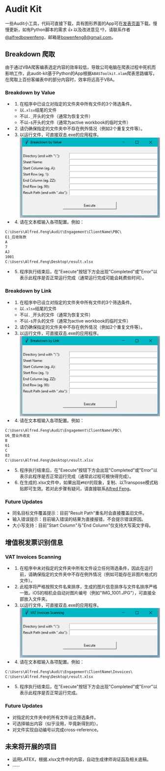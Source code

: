 # Audit Kit
一些Audit小工具，代码可直接下载，具有图形界面的App可在[发表页面](https://github.com/bowenfenghub/audit-kit/releases)下载。慢慢更新，如有Python脚本的需求 :+1: 以及改进意见 :-1:，请联系作者[@alfredbowenfeng](https://github.com/bowenfenghub)，邮箱是[bowenfeng8@gmail.com](mailto:bowenfeng8@gmail.com)。

## Breakdown 爬取
由于通过VBA爬客编表选定内容的效率较低，导致公司电脑在爬表过程中死机而影响工作，此audit-kit基于Python的App根据`ABASToolkit.xlam`爬表思路编写，在爬取上百份客编表中的部分内容时，效率将远高于VBA。

### Breakdown by Value
- 1. 在程序中已设立对指定的文件夹中所有文件的3个筛选条件。
	- 以`.xlsx`结尾的文件
	- 不以`._`开头的文件（通常为恢复文件）
	- 不以`~$`开头的文件（通常为active workbook的临时文件）

- 2. 请仍确保指定的文件夹中不存在例外情况（例如2个重复文件等）。 

- 3. 以运行文件，可直接双击.exe的应用程序。
![Breakdown By Value](/sources/README/breakdown-value-ui.png)

- 4. 请在文本框输入各项配置。例如：
```
C:\Users\Alfred.Feng\Audit\Engagement\ClientName\PBC\
E1_应收账款
A
7
AJ
1001
C:\Users\Alfred.Feng\Desktop\result.xlsx
```

- 5. 程序执行结束后，在"Execute"按钮下方会出现"Completed"或"Error"以表示此程序是否正常运行完成（通常运行完成可能会耗费些时间）。

### Breakdown by Link
- 1. 在程序中已设立对指定的文件夹中所有文件的3个筛选条件。
	- 以`.xlsx`结尾的文件
	- 不以`._`开头的文件（通常为恢复文件）
	- 不以`~$`开头的文件（通常为active workbook的临时文件）

- 2. 请仍确保指定的文件夹中不存在例外情况（例如2个重复文件等）。 

- 3. 以运行文件，可直接双击.exe的应用程序。
![Breakdown By Link](/sources/README/breakdown-link-ui.png)

- 4. 请在文本框输入各项配置。例如：
```
C:\Users\Alfred.Feng\Audit\Engagement\ClientName\PBC\
U6_营业外收支
B
61
C
83
C:\Users\Alfred.Feng\Desktop\result.xlsx
```

- 5. 程序执行结束后，在"Execute"按钮下方会出现"Completed"或"Error"以表示此程序是否正常运行完成（通常此过程可极快得完成）。

- 6. 在生成的.xlsx文件中，如果出现`#REF`的现象，复制、以Transpose模式粘贴即可生效。若对此步骤有疑问，请直接联系[Alfred Feng](mailto:alfred.bowenfeng@gmail.com)。

### Future Updates
- 同名目标文件覆盖提示：目前"Result Path"重名时会直接覆盖旧文件。
- 输入错误提示：目前输入错误的结果为直接报错，不会提示错误原因。
- 大小写支持：目前"Start Column"与"End Column"仅支持大写英文字母。

## 增值税发票识别信息

### VAT Invoices Scanning
- 1. 在程序中未对指定的文件夹中所有文件设立任何筛选条件，因此在运行前，请确保指定的文件夹中不存在例外情况（例如可能存在非图片格式的文件）。

- 2. 此程序将严格按照文件名来排序，生成的图片信息排序与文件名排序严格一致。iOS的相机会自动对图片编号（例如"IMG_1001.JPG"），可直接全部放入文件夹。

- 3. 以运行文件，可直接双击.exe的应用程序。
![VAT Invoices Scanning](/sources/README/vat-invoices-scanning-ui.png)

- 4. 请在文本框输入各项配置。例如：
```
C:\Users\Alfred.Feng\Audit\Engagement\ClientName\Invoices\
C:\Users\Alfred.Feng\Desktop\result.xlsx
```

- 5. 程序执行结束后，在"Execute"按钮下方会出现"Completed"或"Error"以表示此程序是否正常运行完成。

### Future Updates
- 对指定的文件夹中的所有文件设立筛选条件。
- 可选择输出内容（似乎没用，毕竟新得到的）。
- 对文件实现自动编号以完成cross-reference。

## 未来将开展的项目
- 运用LATEX，根据.xlsx文件中的内容，自动生成律师询证函及相关底稿。
- ......
